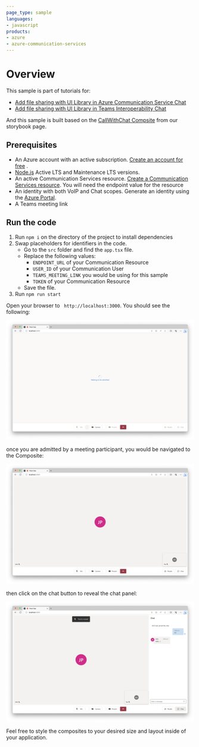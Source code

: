 ```yaml
---
page_type: sample
languages:
- javascript
products:
- azure
- azure-communication-services
---
```


# Overview

This sample is part of tutorials for:

- [Add file sharing with UI Library in Azure Communication Service Chat](./file-sharing-tutorial-acs-chat.md)
- [Add file sharing with UI Library in Teams Interoperability Chat](./file-sharing-tutorial-interop-chat.md)

And this sample is built based on the [CallWithChat Compsite](https://azure.github.io/communication-ui-library/?path=/docs/composites-call-with-chat-basicexample--basic-example) from our storybook page.

## Prerequisites

- An Azure account with an active subscription. [Create an account for free](https://azure.microsoft.com/free/?WT.mc_id=A261C142F)  .
- [Node.js](https://nodejs.org/en/) Active LTS and Maintenance LTS versions.
- An active Communication Services resource. [Create a Communication Services resource](https://docs.microsoft.com/azure/communication-services/quickstarts/create-communication-resource). You will need the endpoint value for the resource
- An identity with both VoIP and Chat scopes. Generate an identity using the [Azure Portal](https://docs.microsoft.com/azure/communication-services/quickstarts/identity/quick-create-identity).
- A Teams meeting link

## Run the code

1. Run `npm i` on the directory of the project to install dependencies
2. Swap placeholders for identifiers in the code.
    - Go to the `src` folder and find the `app.tsx` file.
    - Replace the following values:
        - `ENDPOINT_URL` of your Communication Resource
        - `USER_ID` of your Communication User
        - `TEAMS_MEETING_LINK` you would be using for this sample
        - `TOKEN` of your Communication Resource
    - Save the file.
4. Run `npm run start`

Open your browser to ` http://localhost:3000`. You should see the following:

![Meeting Chat Lobby](../media/interop-meeting-lobby.png)

once you are admitted by a meeting participant, you would be navigated to the Composite:

![Meeting Chat Lobby](../media/interop-meeting-home.png)

then click on the chat button to reveal the chat panel:

![Meeting Chat Lobby](../media/interop-meeting-chat.png)

Feel free to style the composites to your desired size and layout inside of your application.
